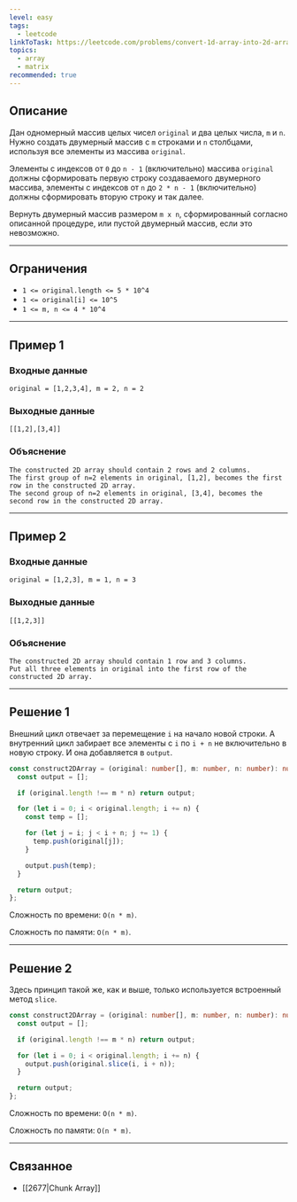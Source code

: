 ```yaml
---
level: easy
tags:
  - leetcode
linkToTask: https://leetcode.com/problems/convert-1d-array-into-2d-array/description/?envType=daily-question&envId=2024-09-01
topics:
  - array
  - matrix
recommended: true
---
```

## Описание

Дан одномерный массив целых чисел `original` и два целых числа, `m` и `n`. Нужно создать двумерный массив с `m` строками и `n` столбцами, используя все элементы из массива `original`.

Элементы с индексов от `0` до `n - 1` (включительно) массива `original` должны сформировать первую строку создаваемого двумерного массива, элементы с индексов от `n` до `2 * n - 1` (включительно) должны сформировать вторую строку и так далее.

Вернуть двумерный массив размером `m x n`, сформированный согласно описанной процедуре, или пустой двумерный массив, если это невозможно.

---
## Ограничения

- `1 <= original.length <= 5 * 10^4`
- `1 <= original[i] <= 10^5`
- `1 <= m, n <= 4 * 10^4`

---
## Пример 1

### Входные данные

```
original = [1,2,3,4], m = 2, n = 2
```
### Выходные данные

```
[[1,2],[3,4]]
```
### Объяснение

```
The constructed 2D array should contain 2 rows and 2 columns.
The first group of n=2 elements in original, [1,2], becomes the first row in the constructed 2D array.
The second group of n=2 elements in original, [3,4], becomes the second row in the constructed 2D array.
```

---
## Пример 2

### Входные данные

```
original = [1,2,3], m = 1, n = 3
```
### Выходные данные

```
[[1,2,3]]
```
### Объяснение

```
The constructed 2D array should contain 1 row and 3 columns.
Put all three elements in original into the first row of the constructed 2D array.
```

---
## Решение 1

Внешний цикл отвечает за перемещение `i` на начало новой строки. А внутренний цикл забирает все элементы с `i` по `i + n` не включительно в новую строку. И она добавляется в `output`.

```typescript
const construct2DArray = (original: number[], m: number, n: number): number[][] => {
  const output = [];

  if (original.length !== m * n) return output;

  for (let i = 0; i < original.length; i += n) {
    const temp = [];

    for (let j = i; j < i + n; j += 1) {
      temp.push(original[j]);
    }

    output.push(temp);
  }

  return output;
};
```

Сложность по времени: `O(n * m)`.

Сложность по памяти: `O(n * m)`.

---
## Решение 2

Здесь принцип такой же, как и выше, только используется встроенный метод `slice`.

```typescript
const construct2DArray = (original: number[], m: number, n: number): number[][] => {
  const output = [];

  if (original.length !== m * n) return output;

  for (let i = 0; i < original.length; i += n) {
    output.push(original.slice(i, i + n));
  }

  return output;
};
```

Сложность по времени: `O(n * m)`.

Сложность по памяти: `O(n * m)`.

---
## Связанное

- [[2677|Chunk Array]]